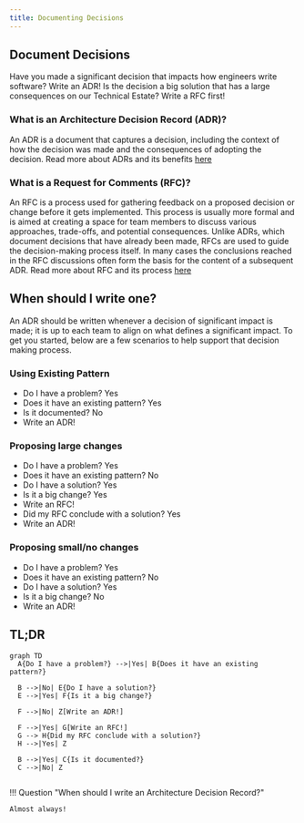 ```yaml
---
title: Documenting Decisions
---
```


## Document Decisions

Have you made a significant decision that impacts how engineers write software? Write an ADR! Is the decision a big solution that has a large consequences on our Technical Estate? Write a RFC first!

### What is an Architecture Decision Record (ADR)?

An ADR is a document that captures a decision, including the context of how the decision was made and the consequences of adopting the decision. Read more about ADRs and its benefits [here](Architectural-Decision-Records)

### What is a Request for Comments (RFC)?

An RFC is a process used for gathering feedback on a proposed decision or change before it gets implemented. This process is usually more formal and is aimed at creating a space for team members to discuss various approaches, trade-offs, and potential consequences. Unlike ADRs, which document decisions that have already been made, RFCs are used to guide the decision-making process itself. In many cases the conclusions reached in the RFC discussions often form the basis for the content of a subsequent ADR. Read more about RFC and its process [here](Request-for-Comments)

## When should I write one?

An ADR should be written whenever a decision of significant impact is made; it is up to each team to align on what defines a significant impact. To get you started, below are a few scenarios to help support that decision making process.

### Using Existing Pattern

- Do I have a problem? Yes
- Does it have an existing pattern? Yes
- Is it documented? No
- Write an ADR!

### Proposing large changes

- Do I have a problem? Yes
- Does it have an existing pattern? No
- Do I have a solution? Yes
- Is it a big change? Yes
- Write an RFC!
- Did my RFC conclude with a solution? Yes
- Write an ADR!

### Proposing small/no changes

- Do I have a problem? Yes
- Does it have an existing pattern? No
- Do I have a solution? Yes
- Is it a big change? No
- Write an ADR!

## TL;DR

```mermaid
graph TD
  A{Do I have a problem?} -->|Yes| B{Does it have an existing pattern?}
  
  B -->|No| E{Do I have a solution?}
  E -->|Yes| F{Is it a big change?}
  
  F -->|No| Z[Write an ADR!]
  
  F -->|Yes| G[Write an RFC!]
  G --> H{Did my RFC conclude with a solution?}
  H -->|Yes| Z
  
  B -->|Yes| C{Is it documented?}
  C -->|No| Z


```

!!! Question "When should I write an Architecture Decision Record?"

    Almost always!
